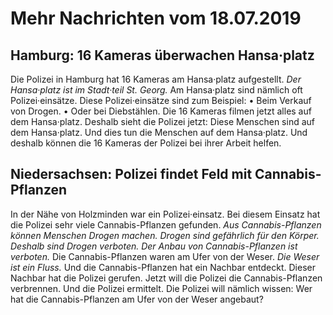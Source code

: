 # Mehr Nachrichten vom 18.07.2019


## Hamburg: 16 Kameras überwachen Hansa·platz
Die Polizei in Hamburg hat 16 Kameras am Hansa·platz aufgestellt.  *Der Hansa·platz ist im Stadt·teil St. Georg.*  Am Hansa·platz sind nämlich oft Polizei·einsätze. Diese Polizei·einsätze sind zum Beispiel: • Beim Verkauf von Drogen. • Oder bei Diebstählen. Die 16 Kameras filmen jetzt alles auf dem Hansa·platz. Deshalb sieht die Polizei jetzt: Diese Menschen sind auf dem Hansa·platz. Und dies tun die Menschen auf dem Hansa·platz. Und deshalb können die 16 Kameras der Polizei bei ihrer Arbeit helfen. 

## Niedersachsen: Polizei findet Feld mit Cannabis-Pflanzen
In der Nähe von Holzminden war ein Polizei·einsatz. Bei diesem Einsatz hat die Polizei sehr viele Cannabis-Pflanzen gefunden.  *Aus Cannabis-Pflanzen können Menschen Drogen machen.*   *Drogen sind gefährlich für den Körper.*   *Deshalb sind Drogen verboten.*   *Der Anbau von Cannabis-Pflanzen ist verboten.*  Die Cannabis-Pflanzen waren am Ufer von der Weser.  *Die Weser ist ein Fluss.*  Und die Cannabis-Pflanzen hat ein Nachbar entdeckt. Dieser Nachbar hat die Polizei gerufen. Jetzt will die Polizei die Cannabis-Pflanzen verbrennen. Und die Polizei ermittelt. Die Polizei will nämlich wissen: Wer hat die Cannabis-Pflanzen am Ufer von der Weser angebaut? 
